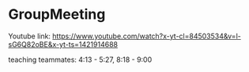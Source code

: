 # GroupMeeting

Youtube link: https://www.youtube.com/watch?x-yt-cl=84503534&v=l-sG6Q82oBE&x-yt-ts=1421914688

teaching teammates: 4:13 - 5:27, 8:18 - 9:00
